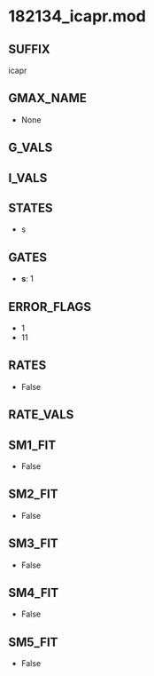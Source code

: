 # 182134_icapr.mod

## SUFFIX

icapr

## GMAX_NAME

- None

## G_VALS


## I_VALS


## STATES

- s

## GATES

- **s**: 1

## ERROR_FLAGS

- 1
- 11

## RATES

- False

## RATE_VALS


## SM1_FIT

- False

## SM2_FIT

- False

## SM3_FIT

- False

## SM4_FIT

- False

## SM5_FIT

- False

